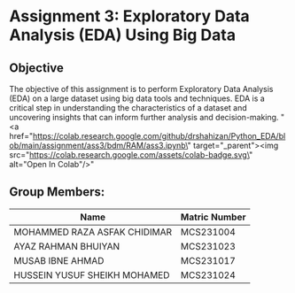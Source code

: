 # Assignment 3: Exploratory Data Analysis (EDA) Using Big Data

## Objective
The objective of this assignment is to perform Exploratory Data Analysis (EDA) on a large dataset using big data tools and techniques. EDA is a critical step in understanding the characteristics of a dataset and uncovering insights that can inform further analysis and decision-making.
        "<a href=\"https://colab.research.google.com/github/drshahizan/Python_EDA/blob/main/assignment/ass3/bdm/RAM/ass3.ipynb\" target=\"_parent\"><img src=\"https://colab.research.google.com/assets/colab-badge.svg\" alt=\"Open In Colab\"/></a>"

## Group Members:

| Name          | Matric Number  | 
| ------------- | -------------- | 
|MOHAMMED RAZA ASFAK CHIDIMAR     | MCS231004       | 
| AYAZ RAHMAN BHUIYAN    | MCS231023       |
|MUSAB IBNE AHMAD  | MCS231017        | 
| HUSSEIN YUSUF SHEIKH MOHAMED   | MCS231024       |


